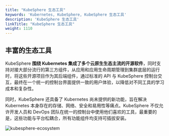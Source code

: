 ```yaml
---
title: "KubeSphere 生态工具"
keywords: 'Kubernetes, KubeSphere, KubeSphere 生态工具'
description: 'KubeSphere 生态工具'
linkTitle: "KubeSphere 生态工具"
weight: 1110
---
```


## 丰富的生态工具

KubeSphere **围绕 Kubernetes 集成了多个云原生生态主流的开源软件**，同时支持对接大部分流行的第三方组件，从应用和应用生命周期管理到集群底层的运行时，将这些开源项目作为其后端组件，通过标准的 API 与 KubeSphere 控制台交互，最终在一个统一的控制台界面提供一致的用户体验，以降低对不同工具的学习成本和复杂性。

同时，KubeSphere 还具备了 Kubernetes 尚未提供的新功能，旨在解决 Kubernetes 本身存在的存储、网络、安全和易用性等痛点。KubeSphere 不仅允许开发人员和 DevOps 团队在统一的控制台中使用他们喜欢的工具，最重要的是，这些功能与平台松耦合，所有功能组件均支持可插拔安装。

![kubesphere-ecosystem](/images/docs/zh-cn/introduction/kubesphere-ecosystem/kubesphere-ecosystem.png)